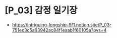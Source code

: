 # [P_03] 감정 일기장

- https://intriguing-longship-9f1.notion.site/P_03-751ec3c5a63942ac84f1eaab1f60105a?pvs=4